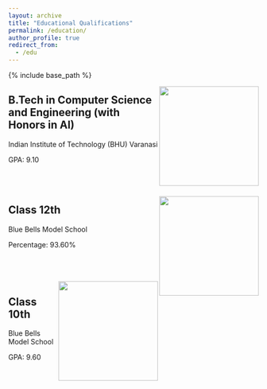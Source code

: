 ```yaml
---
layout: archive
title: "Educational Qualifications"
permalink: /education/
author_profile: true
redirect_from:
  - /edu
---
```


{% include base_path %}

<img align="right" width="200" height="200" src="https://i.imgur.com/lHKaUhj.jpg">

## B.Tech in Computer Science and Engineering (with Honors in AI) 
Indian Institute of Technology (BHU) Varanasi 

GPA: 9.10
<br />
<br />
<br />
<br />

<img align="right" width="200" height="200" src="https://i.imgur.com/BUKiPpn.png">

## Class 12th
Blue Bells Model School

Percentage: 93.60%


<br /><br /><br />
<img align="right" width="200" height="200" src="https://i.imgur.com/BUKiPpn.png">

## Class 10th
Blue Bells Model School

GPA: 9.60

